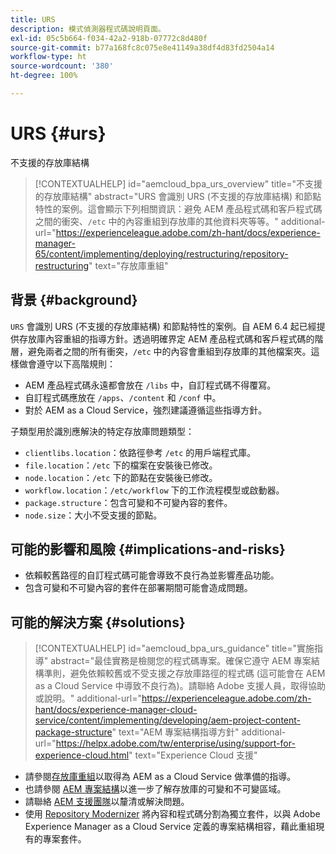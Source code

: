 ```yaml
---
title: URS
description: 模式偵測器程式碼說明頁面。
exl-id: 05c5b664-f034-42a2-918b-07772c8d480f
source-git-commit: b77a168fc8c075e8e41149a38df4d83fd2504a14
workflow-type: ht
source-wordcount: '380'
ht-degree: 100%

---
```


# URS {#urs}

不支援的存放庫結構

>[!CONTEXTUALHELP]
>id="aemcloud_bpa_urs_overview"
>title="不支援的存放庫結構"
>abstract="URS 會識別 URS (不支援的存放庫結構) 和節點特性的案例。這會顯示下列相關資訊：避免 AEM 產品程式碼和客戶程式碼之間的衝突、`/etc` 中的內容重組到存放庫的其他資料夾等等。"
>additional-url="https://experienceleague.adobe.com/zh-hant/docs/experience-manager-65/content/implementing/deploying/restructuring/repository-restructuring" text="存放庫重組"

## 背景 {#background}

`URS` 會識別 URS (不支援的存放庫結構) 和節點特性的案例。自 AEM 6.4 起已經提供存放庫內容重組的指導方針。透過明確界定 AEM 產品程式碼和客戶程式碼的階層，避免兩者之間的所有衝突，`/etc` 中的內容會重組到存放庫的其他檔案夾。這樣做會遵守以下高階規則：

* AEM 產品程式碼永遠都會放在 `/libs` 中，自訂程式碼不得覆寫。
* 自訂程式碼應放在 `/apps`、`/content` 和 `/conf` 中。
* 對於 AEM as a Cloud Service，強烈建議遵循這些指導方針。

子類型用於識別應解決的特定存放庫問題類型：

* `clientlibs.location`：依路徑參考 `/etc` 的用戶端程式庫。
* `file.location`：`/etc` 下的檔案在安裝後已修改。
* `node.location`：`/etc` 下的節點在安裝後已修改。
* `workflow.location`：`/etc/workflow` 下的工作流程模型或啟動器。
* `package.structure`：包含可變和不可變內容的套件。
* `node.size`：大小不受支援的節點。

## 可能的影響和風險 {#implications-and-risks}

* 依賴較舊路徑的自訂程式碼可能會導致不良行為並影響產品功能。
* 包含可變和不可變內容的套件在部署期間可能會造成問題。

## 可能的解決方案 {#solutions}

>[!CONTEXTUALHELP]
>id="aemcloud_bpa_urs_guidance"
>title="實施指導"
>abstract="最佳實務是檢閱您的程式碼專案。確保它遵守 AEM 專案結構準則，避免依賴較舊或不受支援之存放庫路徑的程式碼 (這可能會在 AEM as a Cloud Service 中導致不良行為)。請聯絡 Adobe 支援人員，取得協助或說明。"
>additional-url="https://experienceleague.adobe.com/zh-hant/docs/experience-manager-cloud-service/content/implementing/developing/aem-project-content-package-structure" text="AEM 專案結構指導方針"
>additional-url="https://helpx.adobe.com/tw/enterprise/using/support-for-experience-cloud.html" text="Experience Cloud 支援"

* 請參閱[存放庫重組](https://experienceleague.adobe.com/zh-hant/docs/experience-manager-65/content/implementing/deploying/restructuring/repository-restructuring)以取得為 AEM as a Cloud Service 做準備的指導。
* 也請參閱 [AEM 專案結構](https://experienceleague.adobe.com/zh-hant/docs/experience-manager-cloud-service/content/implementing/developing/aem-project-content-package-structure)以進一步了解存放庫的可變和不可變區域。
* 請聯絡 [AEM 支援團隊](https://helpx.adobe.com/tw/enterprise/using/support-for-experience-cloud.html)以釐清或解決問題。
* 使用 [Repository Modernizer](https://experienceleague.adobe.com/zh-hant/docs/experience-manager-cloud-service/content/migration-journey/refactoring-tools/repo-modernizer#refactoring-tools) 將內容和程式碼分割為獨立套件，以與 Adobe Experience Manager as a Cloud Service 定義的專案結構相容，藉此重組現有的專案套件。
